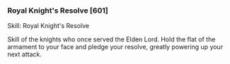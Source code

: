 ### Royal Knight's Resolve [601]

Skill: Royal Knight's Resolve

Skill of the knights who once served the Elden Lord. Hold the flat of the armament to your face and pledge your resolve, greatly powering up your next attack.